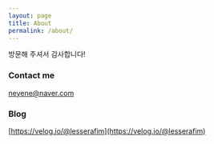 ```yaml
---
layout: page
title: About
permalink: /about/
---
```


방문해 주셔서 감사합니다!

### Contact me

[neyene@naver.com](mailto:neyene@naver.com)

### Blog

[https://velog.io/@lesserafim](https://velog.io/@lesserafim)